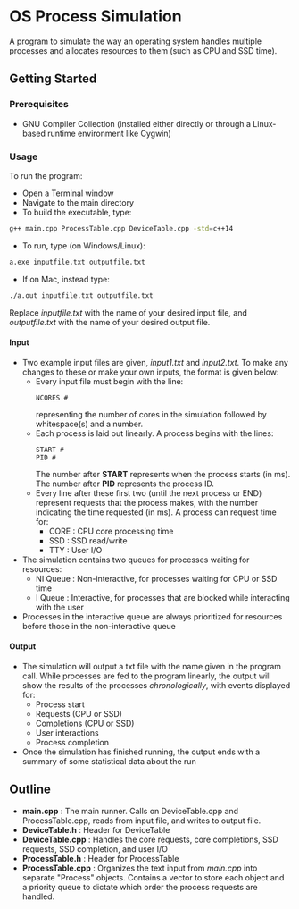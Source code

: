 # OS Process Simulation
A program to simulate the way an operating system handles multiple processes and allocates resources to them (such as CPU and SSD time).

## Getting Started

### Prerequisites
- GNU Compiler Collection (installed either directly or through a Linux-based runtime environment like Cygwin)

### Usage
To run the program:
- Open a Terminal window
- Navigate to the main directory
- To build the executable, type:
```bash
g++ main.cpp ProcessTable.cpp DeviceTable.cpp -std=c++14
```
- To run, type (on Windows/Linux):
```bash
a.exe inputfile.txt outputfile.txt
```
- If on Mac, instead type:
```bash
./a.out inputfile.txt outputfile.txt
```
Replace *inputfile.txt* with the name of your desired input file, and *outputfile.txt* with the name of your desired output file.

#### Input
- Two example input files are given, *input1.txt* and *input2.txt*. To make any changes to these or make your own inputs, the format is given below:
  - Every input file must begin with the line:
    ```text
    NCORES #
    ```
    representing the number of cores in the simulation followed by whitespace(s) and a number.
  - Each process is laid out linearly. A process begins with the lines:
    ```text
    START #
    PID #
    ```
    The number after **START** represents when the process starts (in ms). The number after **PID** represents the process ID.
  - Every line after these first two (until the next process or END) represent requests that the process makes,
    with the number indicating the time requested (in ms). A process can request time for:
    - CORE : CPU core processing time
    - SSD : SSD read/write
    - TTY : User I/O
- The simulation contains two queues for processes waiting for resources:
  - NI Queue : Non-interactive, for processes waiting for CPU or SSD time
  - I Queue : Interactive, for processes that are blocked while interacting with the user
- Processes in the interactive queue are always prioritized for resources before those in the non-interactive queue
#### Output
- The simulation will output a txt file with the name given in the program call. While processes are fed to the program
  linearly, the output will show the results of the processes *chronologically*, with events displayed for:
  - Process start
  - Requests (CPU or SSD)
  - Completions (CPU or SSD)
  - User interactions
  - Process completion
- Once the simulation has finished running, the output ends with a summary of some statistical data about the run

## Outline
+ **main.cpp** : The main runner. Calls on DeviceTable.cpp and ProcessTable.cpp, reads from input file, and writes to output file.
+ **DeviceTable.h** : Header for DeviceTable
+ **DeviceTable.cpp** : Handles the core requests, core completions, SSD requests, SSD completion, and user I/O
+ **ProcessTable.h** : Header for ProcessTable
+ **ProcessTable.cpp** : Organizes the text input from *main.cpp* into separate "Process" objects. Contains a vector to store
each object and a priority queue to dictate which order the process requests are handled.
